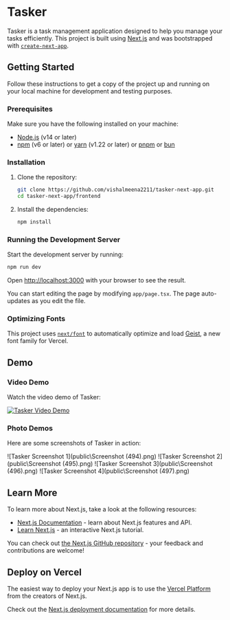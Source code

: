 
# Tasker

Tasker is a task management application designed to help you manage your tasks efficiently. This project is built using [Next.js](https://nextjs.org) and was bootstrapped with [`create-next-app`](https://nextjs.org/docs/app/api-reference/cli/create-next-app).

## Getting Started

Follow these instructions to get a copy of the project up and running on your local machine for development and testing purposes.

### Prerequisites

Make sure you have the following installed on your machine:

- [Node.js](https://nodejs.org/) (v14 or later)
- [npm](https://www.npmjs.com/) (v6 or later) or [yarn](https://yarnpkg.com/) (v1.22 or later) or [pnpm](https://pnpm.io/) or [bun](https://bun.sh/)

### Installation

1. Clone the repository:

    ```bash
    git clone https://github.com/vishalmeena2211/tasker-next-app.git
    cd tasker-next-app/frontend
    ```

2. Install the dependencies:

    ```bash
    npm install
    ```

### Running the Development Server

Start the development server by running:

```bash
npm run dev
```

Open [http://localhost:3000](http://localhost:3000) with your browser to see the result.

You can start editing the page by modifying `app/page.tsx`. The page auto-updates as you edit the file.

### Optimizing Fonts

This project uses [`next/font`](https://nextjs.org/docs/app/building-your-application/optimizing/fonts) to automatically optimize and load [Geist](https://vercel.com/font), a new font family for Vercel.

## Demo

### Video Demo

Watch the video demo of Tasker:

[![Tasker Video Demo](https://img.youtube.com/vi/your-video-id/0.jpg)](https://www.youtube.com/watch?v=your-video-id)

### Photo Demos

Here are some screenshots of Tasker in action:

![Tasker Screenshot 1](public\Screenshot (494).png)
![Tasker Screenshot 2](public\Screenshot (495).png)
![Tasker Screenshot 3](public\Screenshot (496).png)
![Tasker Screenshot 4](public\Screenshot (497).png)

## Learn More

To learn more about Next.js, take a look at the following resources:

- [Next.js Documentation](https://nextjs.org/docs) - learn about Next.js features and API.
- [Learn Next.js](https://nextjs.org/learn) - an interactive Next.js tutorial.

You can check out [the Next.js GitHub repository](https://github.com/vercel/next.js) - your feedback and contributions are welcome!

## Deploy on Vercel

The easiest way to deploy your Next.js app is to use the [Vercel Platform](https://vercel.com/new?utm_medium=default-template&filter=next.js&utm_source=create-next-app&utm_campaign=create-next-app-readme) from the creators of Next.js.

Check out the [Next.js deployment documentation](https://nextjs.org/docs/app/building-your-application/deploying) for more details.

